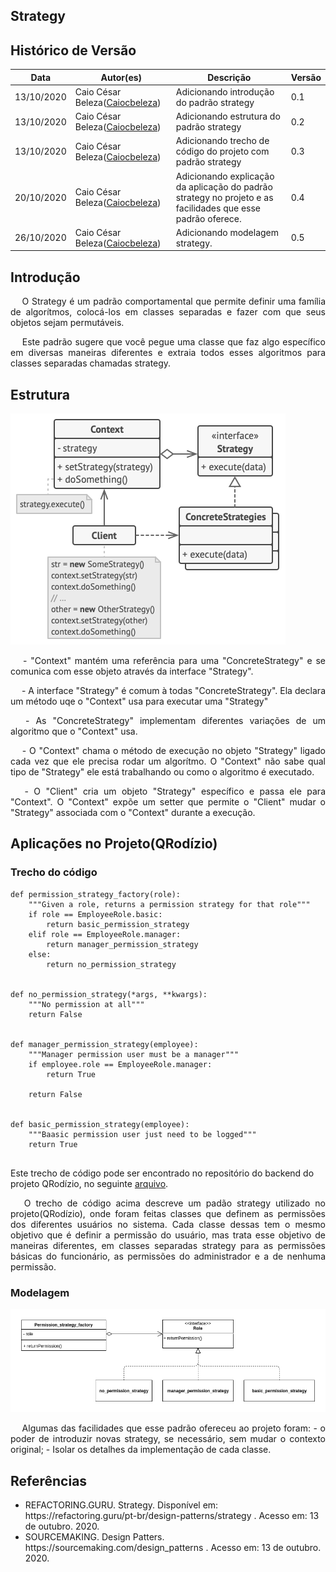 ## Strategy
## Histórico de Versão

<table>
  <thead>
    <tr>
      <th>Data</th>
      <th>Autor(es)</th>
      <th>Descrição</th>
      <th>Versão</th>
    </tr>
  </thead>

  <tbody>
    <tr>
      <td>13/10/2020</td>
      <td>
        Caio César Beleza(<a target="blank" href="https://github.com/Caiocbeleza">Caiocbeleza</a>)
      </td>
      <td>Adicionando introdução do padrão strategy </td>
      <td>0.1</td>
    </tr>
    <tr>
      <td>13/10/2020</td>
      <td>
        Caio César Beleza(<a target="blank" href="https://github.com/Caiocbeleza">Caiocbeleza</a>)
      </td>
      <td>Adicionando estrutura do padrão strategy </td>
      <td>0.2</td>
    </tr>
    <tr>
      <td>13/10/2020</td>
      <td>
        Caio César Beleza(<a target="blank" href="https://github.com/Caiocbeleza">Caiocbeleza</a>)
      </td>
      <td>Adicionando trecho de código do projeto com padrão strategy </td>
      <td>0.3</td>
    </tr>
    <tr>
      <td>20/10/2020</td>
      <td>
        Caio César Beleza(<a target="blank" href="https://github.com/Caiocbeleza">Caiocbeleza</a>)
      </td>
      <td>Adicionando explicação da aplicação do padrão strategy no projeto e as facilidades que esse padrão oferece.</td>
      <td>0.4</td>
    </tr>
    <tr>
      <td>26/10/2020</td>
      <td>
        Caio César Beleza(<a target="blank" href="https://github.com/Caiocbeleza">Caiocbeleza</a>)
      </td>
      <td>Adicionando modelagem strategy.</td>
      <td>0.5</td>
    </tr>
  </tbody>
</table>

## Introdução

<p align="justify">&emsp;
O Strategy é um padrão comportamental que permite definir uma família de algorítmos, colocá-los em classes separadas e fazer com que seus objetos sejam permutáveis.
</p>
<p align="justify">&emsp;
Este padrão sugere que você pegue uma classe que faz algo específico em diversas maneiras diferentes e extraia todos esses algoritmos para classes separadas chamadas strategy.
</p>

## Estrutura
![Estrutura Strategy](../../images/design_patterns/strategyStructure.png)

<p align="justify">&emsp;
- "Context" mantém uma referência para uma "ConcreteStrategy" e se comunica com esse objeto através da interface "Strategy".
</p>
<p align="justify">&emsp;
- A interface "Strategy" é comum à todas "ConcreteStrategy". Ela declara um método uqe o "Context" usa para executar uma "Strategy"
</p>
<p align="justify">&emsp;
- As "ConcreteStrategy" implementam diferentes variações de um algoritmo que o "Context" usa.
</p>
<p align="justify">&emsp;
- O "Context" chama o método de execução no objeto "Strategy" ligado cada vez que ele precisa rodar um algorítmo. O "Context" não sabe qual tipo de "Strategy" ele está trabalhando ou como o algoritmo é executado.
</p>
<p align="justify">&emsp;
- O "Client" cria um objeto "Strategy" específico e passa ele para "Context". O "Context" expõe um setter que permite o "Client" mudar o "Strategy" associada com o "Context" durante a execução.
</p>


## Aplicações no Projeto(QRodízio)

### Trecho do código

```
def permission_strategy_factory(role):
    """Given a role, returns a permission strategy for that role"""
    if role == EmployeeRole.basic:
        return basic_permission_strategy
    elif role == EmployeeRole.manager:
        return manager_permission_strategy
    else:
        return no_permission_strategy


def no_permission_strategy(*args, **kwargs):
    """No permission at all"""
    return False


def manager_permission_strategy(employee):
    """Manager permission user must be a manager"""
    if employee.role == EmployeeRole.manager:
        return True

    return False


def basic_permission_strategy(employee):
    """Baasic permission user just need to be logged"""
    return True


```
Este trecho de código pode ser encontrado no repositório do backend do projeto QRodízio, no seguinte [arquivo](https://github.com/UnBArqDsw/2020.1_G10_QRodizio_Backend/blob/crud_tables/qrodizio/ext/authentication.py).

<p align="justify">&emsp;
O trecho de código acima descreve um padão strategy utilizado no projeto(QRodízio), onde foram feitas classes que definem as permissões dos diferentes usuários no sistema. Cada classe dessas tem o mesmo objetivo que é definir a permissão do usuário, mas trata esse objetivo de maneiras diferentes, em classes separadas strategy para as permissões básicas do funcionário, as permissões do administrador e a de nenhuma permissão.
</p>

### Modelagem

![Estrutura Strategy](../../images/design_patterns/modelagemStrategy.png)

<p align="justify">&emsp;
Algumas das facilidades que esse padrão ofereceu ao projeto foram: - o poder de introduzir novas strategy, se necessário, sem mudar o contexto original; - Isolar os detalhes da implementação de cada classe.
</p>


## Referências
<ul>
<li>
REFACTORING.GURU. Strategy. Disponível em: https://refactoring.guru/pt-br/design-patterns/strategy . Acesso em: 13 de outubro. 2020.
</li>
<li>
SOURCEMAKING. Design Patters. https://sourcemaking.com/design_patterns . Acesso em: 13 de outubro. 2020.
</li>
</ul>
